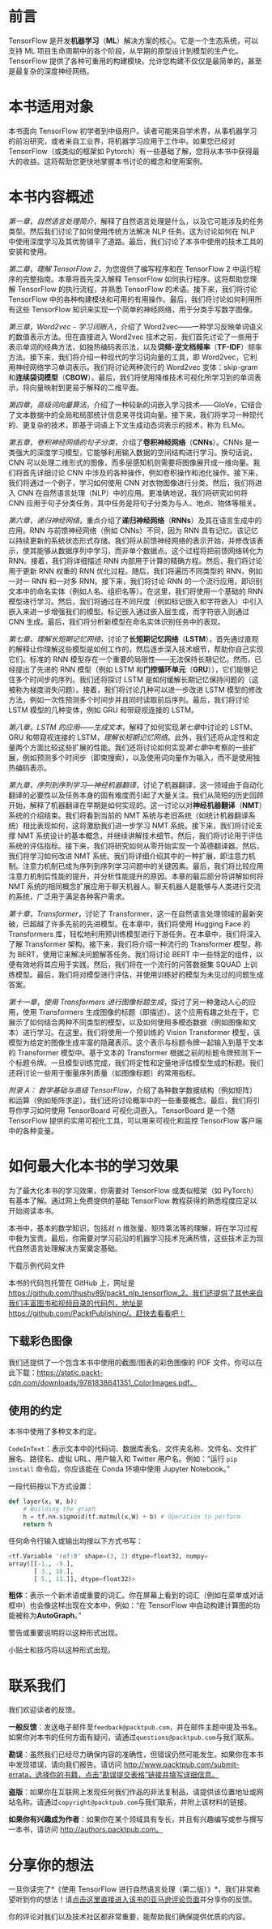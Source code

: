 # 前言

TensorFlow 是开发**机器学习**（**ML**）解决方案的核心。它是一个生态系统，可以支持 ML 项目生命周期中的各个阶段，从早期的原型设计到模型的生产化。TensorFlow 提供了各种可重用的构建模块，允许您构建不仅仅是最简单的，甚至是最复杂的深度神经网络。

# 本书适用对象

本书面向 TensorFlow 初学者到中级用户。读者可能来自学术界，从事机器学习的前沿研究，或者来自工业界，将机器学习应用于工作中。如果您已经对 TensorFlow（或类似的框架如 Pytorch）有一些基础了解，您将从本书中获得最大的收益。这将帮助您更快地掌握本书讨论的概念和使用案例。

# 本书内容概述

*第一章*，*自然语言处理简介*，解释了自然语言处理是什么，以及它可能涉及的任务类型。然后我们讨论了如何使用传统方法解决 NLP 任务。这为讨论如何在 NLP 中使用深度学习及其优势铺平了道路。最后，我们讨论了本书中使用的技术工具的安装和使用。

*第二章*，*理解 TensorFlow 2*，为您提供了编写程序和在 TensorFlow 2 中运行程序的完整指南。本章将首先深入解释 TensorFlow 如何执行程序。这将帮助您理解 TensorFlow 的执行流程，并熟悉 TensorFlow 的术语。接下来，我们将讨论 TensorFlow 中的各种构建模块和可用的有用操作。最后，我们将讨论如何利用所有这些 TensorFlow 知识来实现一个简单的神经网络，用于分类手写数字图像。

*第三章*，*Word2vec - 学习词嵌入*，介绍了 Word2vec——一种学习反映单词语义的数值表示方法。但在直接进入 Word2vec 技术之前，我们首先讨论了一些用于表示单词的经典方法，如独热编码表示法，以及**词频-逆文档频率**（**TF-IDF**）频率方法。接下来，我们将介绍一种现代的学习词向量的工具，即 Word2vec，它利用神经网络学习单词表示。我们将讨论两种流行的 Word2vec 变体：skip-gram 和**连续袋词模型**（**CBOW**）。最后，我们将使用降维技术可视化所学习到的单词表示，将向量映射到更易于解释的二维平面。

*第四章*，*高级词向量算法*，介绍了一种较新的词嵌入学习技术——GloVe，它结合了文本数据中的全局和局部统计信息来寻找词向量。接下来，我们将学习一种现代的、更复杂的技术，即基于词语上下文生成动态词表示的技术，称为 ELMo。

*第五章*，*卷积神经网络的句子分类*，介绍了**卷积神经网络**（**CNNs**）。CNNs 是一类强大的深度学习模型，它能够利用输入数据的空间结构进行学习。换句话说，CNN 可以处理二维形式的图像，而多层感知机则需要将图像展开成一维向量。我们将首先详细讨论 CNN 中涉及的各种操作，例如卷积操作和池化操作。接下来，我们将通过一个例子，学习如何使用 CNN 对衣物图像进行分类。然后，我们将进入 CNN 在自然语言处理（NLP）中的应用。更准确地说，我们将研究如何将 CNN 应用于句子分类任务，其中任务是将句子分类为与人、地点、物体等相关。

*第六章*，*递归神经网络*，重点介绍了**递归神经网络**（**RNNs**）及其在语言生成中的应用。RNN 与前馈神经网络（例如 CNNs）不同，因为 RNN 具有记忆。该记忆以持续更新的系统状态形式存储。我们将从前馈神经网络的表示开始，并修改该表示，使其能够从数据序列中学习，而非单个数据点。这个过程将把前馈网络转化为 RNN。接着，我们将详细描述 RNN 内部用于计算的精确方程。然后，我们将讨论用于更新 RNN 权重的 RNN 优化过程。随后，我们将遍历不同类型的 RNN，例如一对一 RNN 和一对多 RNN。接下来，我们将讨论 RNN 的一个流行应用，即识别文本中的命名实体（例如人名、组织名等）。在这里，我们将使用一个基础的 RNN 模型进行学习。然后，我们将通过在不同尺度（例如标记嵌入和字符嵌入）中引入嵌入来进一步增强我们的模型。标记嵌入通过嵌入层生成，而字符嵌入则通过 CNN 生成。最后，我们将分析新模型在命名实体识别任务中的表现。

*第七章*，*理解长短期记忆网络*，讨论了**长短期记忆网络**（**LSTM**），首先通过直观的解释让你理解这些模型是如何工作的，然后逐步深入技术细节，帮助你自己实现它们。标准的 RNN 模型存在一个重要的局限性——无法保持长期记忆。然而，已经提出了先进的 RNN 模型（例如 LSTM 和**门控循环单元**（**GRU**）），它们能够记住多个时间步的序列。我们还将探讨 LSTM 是如何缓解长期记忆保持问题的（这被称为梯度消失问题）。接着，我们将讨论几种可以进一步改进 LSTM 模型的修改方法，例如一次性预测多个时间步并且同时读取前后序列。最后，我们将讨论 LSTM 模型的几种变体，例如 GRU 和带窥视连接的 LSTM。

*第八章*，*LSTM 的应用——生成文本*，解释了如何实现*第七章*中讨论的 LSTM、GRU 和带窥视连接的 LSTM，*理解长短期记忆网络*。此外，我们还将从定性和定量两个方面比较这些扩展的性能。我们还将讨论如何实现*第七章*中考察的一些扩展，例如预测多个时间步（即束搜索），以及使用词向量作为输入，而不是使用独热编码表示。

*第九章*，*序列到序列学习—神经机器翻译*，讨论了机器翻译，这一领域由于自动化翻译的必要性以及任务本身的固有难度而引起了大量关注。我们从简短的历史回顾开始，解释了机器翻译在早期是如何实现的。这一讨论以对**神经机器翻译**（**NMT**）系统的介绍结束。我们将看到当前的 NMT 系统与老旧系统（如统计机器翻译系统）相比表现如何，这将激励我们进一步学习 NMT 系统。接下来，我们将讨论支撑 NMT 系统设计的基本概念，并继续讲解技术细节。然后，我们将讨论用于评估系统的评估指标。接下来，我们将研究如何从零开始实现一个英德翻译器。然后，我们将学习如何改进 NMT 系统。我们将详细介绍其中的一种扩展，即注意力机制。注意力机制已成为序列到序列学习问题中的关键因素。最后，我们将比较应用注意力机制后性能的提升，并分析性能提升的原因。本章的最后部分将讲解如何将 NMT 系统的相同概念扩展应用于聊天机器人。聊天机器人是能够与人类进行交流的系统，广泛用于满足各种客户需求。

*第十章*，*Transformer*，讨论了 Transformer，这一在自然语言处理领域的最新突破，已超越了许多先前的先进模型。在本章中，我们将使用 Hugging Face 的 Transformers 库，轻松地利用预训练模型进行下游任务。在本章中，我们将深入了解 Transformer 架构。接下来，我们将介绍一种流行的 Transformer 模型，称为 BERT，使用它来解决问题解答任务。我们将讨论 BERT 中一些特定的组件，以便有效地将其应用于实践。然后，我们将在一个流行的问答数据集 SQUAD 上训练模型。最后，我们将对模型进行评估，并使用训练好的模型为未见过的问题生成答案。

*第十一章*，*使用 Transformers 进行图像标题生成*，探讨了另一种激动人心的应用，使用 Transformers 生成图像的标题（即描述）。这个应用有趣之处在于，它展示了如何结合两种不同类型的模型，以及如何使用多模态数据（例如图像和文本）进行学习。在这里，我们将使用一个预训练的 Vision Transformer 模型，该模型为给定的图像生成丰富的隐藏表示。这个表示与标题令牌一起输入到基于文本的 Transformer 模型中。基于文本的 Transformer 根据之前的标题令牌预测下一个标题令牌。一旦模型训练完成，我们将定性和定量地评估模型生成的标题。我们还将讨论一些用于衡量序列质量（如图像标题）的常用指标。

*附录 A：* *数学基础与高级 TensorFlow*，介绍了各种数学数据结构（例如矩阵）和运算（例如矩阵求逆）。我们还将讨论概率中的一些重要概念。最后，我们将引导你学习如何使用 TensorBoard 可视化词嵌入。TensorBoard 是一个随 TensorFlow 提供的实用可视化工具，可以用来可视化和监控 TensorFlow 客户端中的各种变量。

# 如何最大化本书的学习效果

为了最大化本书的学习效果，你需要对 TensorFlow 或类似框架（如 PyTorch）有基本了解。通过网上免费提供的基础 TensorFlow 教程获得的熟悉程度应足以开始阅读本书。

本书中，基本的数学知识，包括对 n 维张量、矩阵乘法等的理解，将在学习过程中极为宝贵。最后，你需要对学习前沿的机器学习技术充满热情，这些技术正为现代自然语言处理解决方案奠定基础。

下载示例代码文件

本书的代码包托管在 GitHub 上，网址是 https://github.com/thushv89/packt_nlp_tensorflow_2。我们还提供了其他来自我们丰富图书和视频目录的代码包，地址是 https://github.com/PacktPublishing/。赶快去看看吧！

## 下载彩色图像

我们还提供了一个包含本书中使用的截图/图表的彩色图像的 PDF 文件。你可以在此下载：https://static.packt-cdn.com/downloads/9781838641351_ColorImages.pdf。

## 使用的约定

本书中使用了多种文本约定。

`CodeInText`：表示文本中的代码词、数据库表名、文件夹名称、文件名、文件扩展名、路径名、虚拟 URL、用户输入和 Twitter 用户名。例如：“运行 `pip install` 命令后，你应该能在 Conda 环境中使用 Jupyter Notebook。”

一段代码按以下方式设置：

```py
def layer(x, W, b):
    # Building the graph
    h = tf.nn.sigmoid(tf.matmul(x,W) + b) # Operation to perform
    return h 
```

任何命令行输入或输出均按以下方式书写：

```py
<tf.Variable 'ref:0' shape=(3, 2) dtype=float32, numpy=
array([[-1., -9.],
       [ 3., 10.],
       [ 5., 11.]], dtype=float32)> 
```

**粗体**：表示一个新术语或重要的词汇。你在屏幕上看到的词汇（例如在菜单或对话框中）也会像这样出现在文本中，例如：“在 TensorFlow 中自动构建计算图的功能被称为**AutoGraph**。”

警告或重要说明将以这种形式出现。

小贴士和技巧将以这种形式出现。

# 联系我们

我们欢迎读者的反馈。

**一般反馈**：发送电子邮件至`feedback@packtpub.com`，并在邮件主题中提及书名。如果你对本书的任何方面有疑问，请通过`questions@packtpub.com`与我们联系。

**勘误**：虽然我们已经尽力确保内容的准确性，但错误仍然可能发生。如果你在本书中发现错误，请向我们报告。请访问 http://www.packtpub.com/submit-errata，选择你的书籍，点击“勘误提交表格”链接并填写详细信息。

**盗版**：如果你在互联网上发现任何我们作品的非法复制品，请提供该位置地址或网站名称。请通过`copyright@packtpub.com`与我们联系，并附上该材料的链接。

**如果你有兴趣成为作者**：如果你在某个领域具有专长，并且有兴趣编写或参与撰写一本书，请访问 http://authors.packtpub.com。

# 分享你的想法

一旦你读完了*《使用 TensorFlow 进行自然语言处理（第二版）》*，我们非常希望听到你的想法！请[点击这里直接进入该书的亚马逊评论页面](https://packt.link/r/1838641351)并分享你的反馈。

你的评论对我们以及技术社区都非常重要，能帮助我们确保提供优质的内容。

